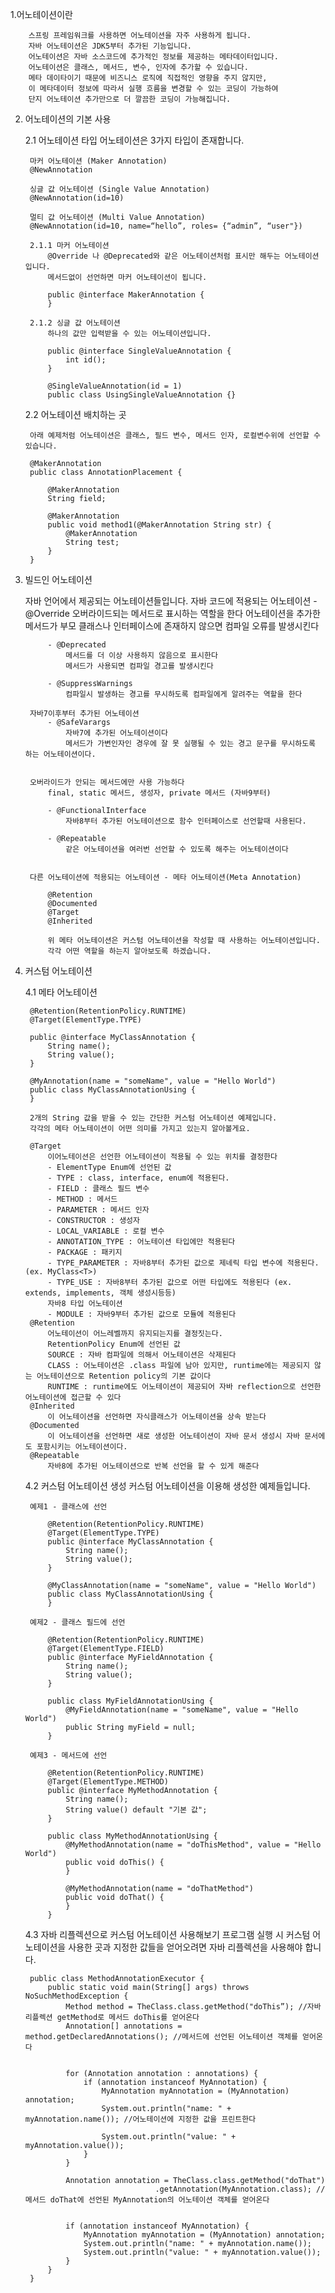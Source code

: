 
1.어노테이션이란

		스프링 프레임워크를 사용하면 어노테이션을 자주 사용하게 됩니다. 
		자바 어노테이션은 JDK5부터 추가된 기능입니다. 
		어노테이션은 자바 소스코드에 추가적인 정보를 제공하는 메타데이터입니다. 
		어노테이션은 클래스, 메서드, 변수, 인자에 추가할 수 있습니다. 
		메타 데이타이기 때문에 비즈니스 로직에 직접적인 영향을 주지 않지만, 
		이 메타데이터 정보에 따라서 실행 흐름을 변경할 수 있는 코딩이 가능하여 
		단지 어노테이션 추가만으로 더 깔끔한 코딩이 가능해집니다.


2. 어노테이션의 기본 사용

	2.1 어노테이션 타입
		어노테이션은 3가지 타입이 존재합니다. 
		
		마커 어노테이션 (Maker Annotation)
		@NewAnnotation
		
		싱글 값 어노테이션 (Single Value Annotation)
		@NewAnnotation(id=10)
		
		멀티 값 어노테이션 (Multi Value Annotation)
		@NewAnnotation(id=10, name=“hello”, roles= {“admin”, “user"})
		
		2.1.1 마커 어노테이션
			@Override 나 @Deprecated와 같은 어노테이션처럼 표시만 해두는 어노테이션입니다. 
			메서드없이 선언하면 마커 어노테이션이 됩니다. 
			
			public @interface MakerAnnotation {
			}
		
		2.1.2 싱글 값 어노테이션
			하나의 값만 입력받을 수 있는 어노테이션입니다. 
			
			public @interface SingleValueAnnotation {
			    int id();
			}
			
			@SingleValueAnnotation(id = 1)
			public class UsingSingleValueAnnotation {}
	
	2.2 어노테이션 배치하는 곳
	
		아래 예제처럼 어노테이션은 클래스, 필드 변수, 메서드 인자, 로컬변수위에 선언할 수 있습니다. 
	
		@MakerAnnotation
		public class AnnotationPlacement {
		
		    @MakerAnnotation
		    String field;
		
		    @MakerAnnotation
		    public void method1(@MakerAnnotation String str) {
		        @MakerAnnotation
		        String test;
		    }
		}			
	

3. 빌드인 어노테이션  

	자바 언어에서 제공되는 어노테이션들입니다. 
		자바 코드에 적용되는 어노테이션
			- @Override
				오버라이드되는 메서드로 표시하는 역할을 한다
				어노테이션을 추가한 메서드가 부모 클래스나 인터페이스에 존재하지 않으면 컴파일 오류를 발생시킨다
			
			- @Deprecated
				메서드를 더 이상 사용하지 않음으로 표시한다
				메서드가 사용되면 컴파일 경고를 발생시킨다
			
			- @SuppressWarnings
				컴파일시 발생하는 경고를 무시하도록 컴파일에게 알려주는 역할을 한다

		자바7이후부터 추가된 어노테이션
			- @SafeVarargs
				자바7에 추가된 어노테이션이다
				메서드가 가변인자인 경우에 잘 못 실행될 수 있는 경고 문구를 무시하도록 하는 어노테이션이다. 


		오버라이드가 안되는 메서드에만 사용 가능하다
			final, static 메서드, 생성자, private 메서드 (자바9부터)

			- @FunctionalInterface
			 	자바8부터 추가된 어노테이션으로 함수 인터페이스로 선언할때 사용된다.
		
			- @Repeatable
				같은 어노테이션을 여러번 선언할 수 있도록 해주는 어노테이션이다


		다른 어노테이션에 적용되는 어노테이션 - 메타 어노테이션(Meta Annotation)
		
			@Retention
			@Documented
			@Target
			@Inherited

			위 메타 어노테이션은 커스텀 어노테이션을 작성할 때 사용하는 어노테이션입니다. 
			각각 어떤 역할을 하는지 알아보도록 하겠습니다. 	
	
4. 커스텀 어노테이션

	4.1 메타 어노테이션

		@Retention(RetentionPolicy.RUNTIME)
		@Target(ElementType.TYPE)
		
		public @interface MyClassAnnotation {
		    String name();
		    String value();
		}
		
		@MyAnnotation(name = "someName", value = "Hello World")
		public class MyClassAnnotationUsing {
		}

		2개의 String 값을 받을 수 있는 간단한 커스텀 어노테이션 예제입니다. 
		각각의 메타 어노테이션이 어떤 의미를 가지고 있는지 알아볼게요. 

		@Target
			이어노테이션은 선언한 어노테이션이 적용될 수 있는 위치를 결정한다
			- ElementType Enum에 선언된 값
			- TYPE : class, interface, enum에 적용된다. 
			- FIELD : 클래스 필드 변수
			- METHOD : 메서드
			- PARAMETER : 메서드 인자
			- CONSTRUCTOR : 생성자
			- LOCAL_VARIABLE : 로컬 변수
			- ANNOTATION_TYPE : 어노테이션 타입에만 적용된다
			- PACKAGE : 패키지 
			- TYPE_PARAMETER : 자바8부터 추가된 값으로 제네릭 타입 변수에 적용된다. (ex. MyClass<T>)
			- TYPE_USE : 자바8부터 추가된 값으로 어떤 타입에도 적용된다 (ex. extends, implements, 객체 생성시등등)
			자바8 타입 어노테이션
			- MODULE : 자바9부터 추가된 값으로 모듈에 적용된다
		@Retention
			어노테이션이 어느레벨까지 유지되는지를 결정짓는다. 
			RetentionPolicy Enum에 선언된 값 
			SOURCE : 자바 컴파일에 의해서 어노테이션은 삭제된다
			CLASS : 어노테이션은 .class 파일에 남아 있지만, runtime에는 제공되지 않는 어노테이션으로 Retention policy의 기본 값이다
			RUNTIME : runtime에도 어노테이션이 제공되어 자바 reflection으로 선언한 어노테이션에 접근할 수 있다
		@Inherited
			이 어노테이션을 선언하면 자식클래스가 어노테이션을 상속 받는다
		@Documented
			이 어노테이션을 선언하면 새로 생성한 어노테이션이 자바 문서 생성시 자바 문서에도 포함시키는 어노테이션이다. 
		@Repeatable
			자바8에 추가된 어노테이션으로 반복 선언을 할 수 있게 해준다

	4.2 커스텀 어노테이션 생성
		커스텀 어노테이션을 이용해 생성한 예제들입니다. 

		예제1 - 클래스에 선언

			@Retention(RetentionPolicy.RUNTIME)
			@Target(ElementType.TYPE)
			public @interface MyClassAnnotation {
			    String name();
			    String value();
			}

			@MyClassAnnotation(name = "someName", value = "Hello World")
			public class MyClassAnnotationUsing {
			}

		예제2 - 클래스 필드에 선언
			
			@Retention(RetentionPolicy.RUNTIME)
			@Target(ElementType.FIELD)
			public @interface MyFieldAnnotation {
			    String name();
			    String value();
			}
			
			public class MyFieldAnnotationUsing {
			    @MyFieldAnnotation(name = "someName", value = "Hello World")
			    public String myField = null;
			}

		예제3 - 메서드에 선언

			@Retention(RetentionPolicy.RUNTIME)
			@Target(ElementType.METHOD)
			public @interface MyMethodAnnotation {
			    String name();
			    String value() default "기본 값";
			}
			
			public class MyMethodAnnotationUsing {
			    @MyMethodAnnotation(name = "doThisMethod", value = "Hello World")
			    public void doThis() {
			    }
			
			    @MyMethodAnnotation(name = "doThatMethod")
			    public void doThat() {
			    }
			}


	4.3 자바 리플렉션으로 커스텀 어노테이션 사용해보기
		프로그램 실행 시 커스텀 어노테이션을 사용한 곳과 지정한 값들을 얻어오려면 자바 리플렉션을 사용해야 합니다.
		
		public class MethodAnnotationExecutor {
		    public static void main(String[] args) throws NoSuchMethodException {
		        Method method = TheClass.class.getMethod("doThis”); //자바 리플렉션 getMethod로 메서드 doThis를 얻어온다
		        Annotation[] annotations = method.getDeclaredAnnotations(); //메서드에 선언된 어노테이션 객체를 얻어온다
		
		
		        for (Annotation annotation : annotations) {
		            if (annotation instanceof MyAnnotation) {
		                MyAnnotation myAnnotation = (MyAnnotation) annotation;
		                System.out.println("name: " + myAnnotation.name()); //어노테이션에 지정한 값을 프린트한다
		
		                System.out.println("value: " + myAnnotation.value());
		            }
		        }
		
		        Annotation annotation = TheClass.class.getMethod("doThat") 
		                            .getAnnotation(MyAnnotation.class); //메서드 doThat에 선언된 MyAnnotation의 어노테이션 객체를 얻어온다
		
		
		        if (annotation instanceof MyAnnotation) {
		            MyAnnotation myAnnotation = (MyAnnotation) annotation;
		            System.out.println("name: " + myAnnotation.name());
		            System.out.println("value: " + myAnnotation.value());
		        }
		    }
		}








		
